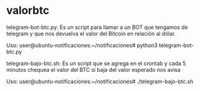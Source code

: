 # valorbtc

telegram-bot-btc.py:
Es un script para llamar a un BOT que tengamos de telegram y que nos devuelva el valor del Bitcoin en relaciòn al dólar.

Uso:
user@ubuntu-notificaciones:~/notificaciones# python3 telegram-bot-btc.py

telegram-bajo-btc.sh:
Es un script que se agrega en el crontab y cada 5 minutos chequea el valor del BTC si baja del valor esperado nos avisa

Uso:
user@ubuntu-notificaciones:~/notificaciones# ./telegram-bajo-btc.sh
